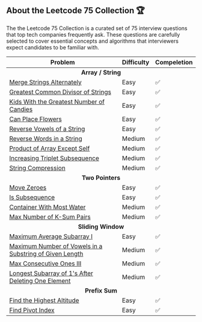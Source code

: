 ## About the Leetcode 75 Collection 🏆 

The the Leetcode 75 Collection is a curated set of 75 interview questions that top tech companies frequently ask. These questions are carefully selected to cover essential concepts and algorithms that interviewers expect candidates to be familiar with.

<table>
  <thead>
    <tr>
      <th>Problem</th>
      <th>Difficulty</th>
      <th>Compeletion</th>
    </tr>
  </thead>
  <tbody>
    <tr>
      <td colspan="5" align="center">
        <strong>Array / String</strong>
      </td>
    </tr>
    <tr>
      <td>
        <a href="https://leetcode.com/problems/merge-strings-alternately/description/?envType=study-plan-v2&envId=leetcode-75" target="_blank">
          Merge Strings Alternately
        </a>
      </td>
      <td>Easy</td>
      <td>✅</td>
    </tr>
    <tr>
      <td>
        <a href="https://leetcode.com/problems/greatest-common-divisor-of-strings/description/?envType=study-plan-v2&envId=leetcode-75" target="_blank">
          Greatest Common Divisor of Strings
        </a>
      </td>
      <td>Easy</td>
      <td>✅</td>
    </tr>
    <tr>
      <td>
        <a href="https://leetcode.com/problems/kids-with-the-greatest-number-of-candies/description/?envType=study-plan-v2&envId=leetcode-75" target="_blank">
          Kids With the Greatest Number of Candies
        </a>
      </td>
      <td>Easy</td>
      <td>✅</td>
    </tr>
    <tr>
      <td>
        <a href="https://leetcode.com/problems/can-place-flowers/?envType=study-plan-v2&envId=leetcode-75" target="_blank">
          Can Place Flowers
        </a>
      </td>
      <td>Easy</td>
      <td>✅</td>
    </tr>
    <tr>
      <td>
        <a href="https://leetcode.com/problems/reverse-vowels-of-a-string/description/?envType=study-plan-v2&envId=leetcode-75" target="_blank">
          Reverse Vowels of a String
        </a>
      </td>
      <td>Easy</td>
      <td>✅</td>
    </tr>
    <tr>
      <td>
        <a href="https://leetcode.com/problems/reverse-words-in-a-string/description/?envType=study-plan-v2&envId=leetcode-75" target="_blank">
          Reverse Words in a String
        </a>
      </td>
      <td>Medium</td>
      <td>✅</td>
    </tr>
    <tr>
      <td>
        <a href="https://leetcode.com/problems/product-of-array-except-self/description/?envType=study-plan-v2&envId=leetcode-75" target="_blank">
          Product of Array Except Self
        </a>
      </td>
      <td>Medium</td>
      <td>✅</td>
    </tr>
    <tr>
      <td>
        <a href="https://leetcode.com/problems/increasing-triplet-subsequence/description/?envType=study-plan-v2&envId=leetcode-75" target="_blank">
          Increasing Triplet Subsequence
        </a>
      </td>
      <td>Medium</td>
      <td>✅</td>
    </tr>
    <tr>
      <td>
        <a href="https://leetcode.com/problems/string-compression/description/?envType=study-plan-v2&envId=leetcode-75" target="_blank">
          String Compression
        </a>
      </td>
      <td>Medium</td>
      <td>✅</td>
    </tr>
    <tr>
      <td colspan="5" align="center">
        <strong>Two Pointers</strong>
      </td>
    </tr>
    <tr>
      <td>
        <a href="https://leetcode.com/problems/move-zeroes/?envType=study-plan-v2&envId=leetcode-75" target="_blank">
          Move Zeroes
        </a>
      </td>
      <td>Easy</td>
      <td>✅</td>
    </tr>
    <tr>
      <td>
        <a href="https://leetcode.com/problems/is-subsequence/description/?envType=study-plan-v2&envId=leetcode-75" target="_blank">
          Is Subsequence
        </a>
      </td>
      <td>Easy</td>
      <td>✅</td>
    </tr>
    <tr>
      <td>
        <a href="https://leetcode.com/problems/container-with-most-water/description/?envType=study-plan-v2&envId=leetcode-75" target="_blank">
          Container With Most Water
        </a>
      </td>
      <td>Medium</td>
      <td>✅</td>
    </tr>
    <tr>
      <td>
        <a href="https://leetcode.com/problems/max-number-of-k-sum-pairs?envType=study-plan-v2&envId=leetcode-75" target="_blank">
          Max Number of K-Sum Pairs
        </a>
      </td>
      <td>Medium</td>
      <td>✅</td>
    </tr>
    <tr>
      <td colspan="5" align="center">
        <strong>Sliding Window</strong>
      </td>
    </tr>
    <tr>
      <td>
        <a href="https://leetcode.com/problems/maximum-average-subarray-i/description/?envType=study-plan-v2&envId=leetcode-75" target="_blank">
          Maximum Average Subarray I
        </a>
      </td>
      <td>Easy</td>
      <td>✅</td>
    </tr>
    </tr>
      <tr>
      <td>
        <a href="https://leetcode.com/problems/maximum-number-of-vowels-in-a-substring-of-given-length/description/?envType=study-plan-v2&envId=leetcode-75" target="_blank">
          Maximum Number of Vowels in a Substring of Given Length
        </a>
      </td>
      <td>Medium</td>
      <td>✅</td>
    </tr>
    </tr>
    <tr>
      <td>
        <a href="https://leetcode.com/problems/max-consecutive-ones-iii/?envType=study-plan-v2&envId=leetcode-75" target="_blank">
          Max Consecutive Ones III
        </a>
      </td>
      <td>Medium</td>
      <td>✅</td>
    </tr>
    <tr>
      <td>
        <a href="https://leetcode.com/problems/longest-subarray-of-1s-after-deleting-one-element/description/?envType=study-plan-v2&envId=leetcode-75" target="_blank">
          Longest Subarray of 1's After Deleting One Element
        </a>
      </td>
      <td>Medium</td>
      <td>✅</td>
    </tr>
    <tr>
      <td colspan="5" align="center">
        <strong>Prefix Sum</strong>
      </td>
    </tr>
    <tr>
      <td>
        <a href="https://leetcode.com/problems/find-the-highest-altitude/?envType=study-plan-v2&envId=leetcode-75" target="_blank">
          Find the Highest Altitude
        </a>
      </td>
      <td>Easy</td>
      <td>✅</td>
    </tr>
    <tr>
      <td>
        <a href="https://leetcode.com/problems/find-pivot-index/?envType=study-plan-v2&envId=leetcode-75" target="_blank">
          Find Pivot Index
        </a>
      </td>
      <td>Easy</td>
      <td>✅</td>
    </tr>
    
    
  </tbody>
</table>